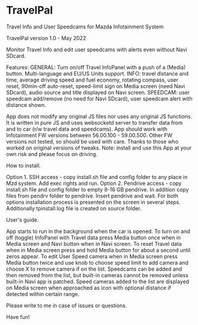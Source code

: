 # TravelPal
Travel Info and User Speedcams for Mazda Infotainment System

TravelPal version 1.0 - May 2022

Monitor Travel Info and edit user speedcams with alerts even without Navi SDcard.

Features: GENERAL: Turn on/off Travel InfoPanel with a push of a (Media) button. Multi-language and EU/US Units support.
  INFO: travel distance and time, average driving speed and fuel economy, rotating compass, user reset, 90min-off auto-reset,
  speed-limit sign on Media screen (need Navi SDcard), audio source and title displayed on Navi screen.
  SPEEDCAM: user speedcam add/remove (no need for Navi SDcard), user speedcam alert with distance shown.

App does not modify any original JS files nor uses any original JS functions.
It is written in pure JS and uses websocketd server to transfer data from and to car (r/w travel data and speedcams).
App should work with Infotainment FW versions between 56.00.100 - 59.00.500.
Other FW versions not tested, so should be used with care.
Thanks to those who worked on original versions of tweaks.
Note: install and use this App at your own risk and please focus on driving.

How to install.

Option 1. SSH access - copy install.sh file and config folder to any place in Mzd system. Add exec rights and run.
Option 2. Pendrive access - copy install.sh file and config folder to empty 8-16 GB pendrive. In addition copy files from pendrv folder to pendrive. Insert pendrive and wait.
For both options installation process is presented on the screen in several steps. Additionally tpinstall.log file is created on source folder.

User's guide.

App starts to run in the background when the car is opened.
To turn on and off (toggle) InfoPanel with Travel data press Media button once when in Media screen and Navi button when in Navi screen.
To reset Travel data when in Media screen press and hold Media button for about a second until zeros appear. 
To edit User Speed camera when in Media screen press Media button twice and use knob to choose speed limit to add camera and choose X to remove camera if on the list.
Speedcams can be added and then removed from the list, but built-in cameras cannot be removed unless built-in Navi app is patched.
Speed cameras added to the list are displayed on Media screen when approached as icon with optional distance if detected within certain range.

Please write to me in case of issues or questions.

Have fun!
